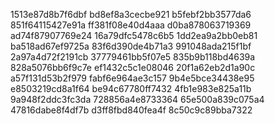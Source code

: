 1513e87d8b7f6dbf
bd8ef8a3cecbe921
b5febf2bb3577da6
851f64115427e91a
ff381f08e40d4aaa
d0ba878063719369
ad74f87907769e24
16a79dfc5478c6b5
1dd2ea9a2bb0eb81
ba518ad67ef9725a
83f6d390de4b71a3
991048ada215f1bf
2a97a4d72f2191cb
37779461bb5f07e5
835b9b118bd4639a
828a5076bb6f9c7e
ef1432c5c1e08046
20f1a62eb2d1a90c
a57f131d53b2f979
fabf6e964ae3c157
9b4e5bce34438e95
e8503219cd8a1f64
be94c67780ff7432
4fb1e983e825a11b
9a948f2ddc3fc3da
728856a4e8733364
65e500a839c075a4
47816dabe8f4df7b
d3ff8fbd840fea4f
8c50c9c89bba7322
